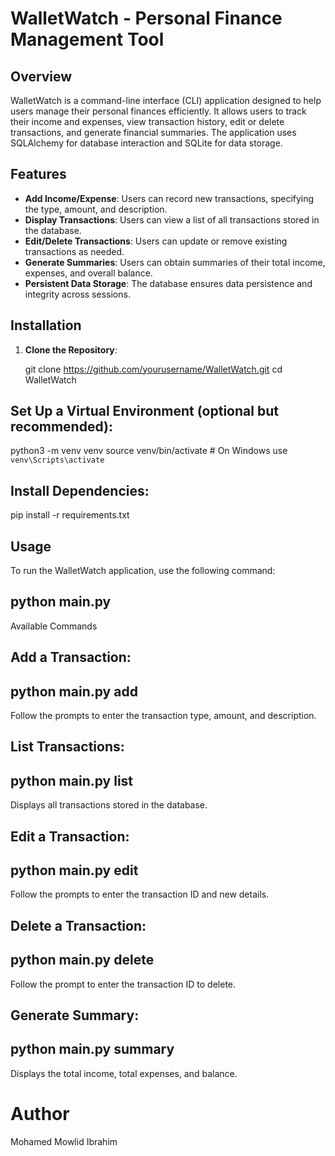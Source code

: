 # WalletWatch - Personal Finance Management Tool

## Overview

WalletWatch is a command-line interface (CLI) application designed to help users manage their personal finances efficiently. It allows users to track their income and expenses, view transaction history, edit or delete transactions, and generate financial summaries. The application uses SQLAlchemy for database interaction and SQLite for data storage.

## Features

- **Add Income/Expense**: Users can record new transactions, specifying the type, amount, and description.
- **Display Transactions**: Users can view a list of all transactions stored in the database.
- **Edit/Delete Transactions**: Users can update or remove existing transactions as needed.
- **Generate Summaries**: Users can obtain summaries of their total income, expenses, and overall balance.
- **Persistent Data Storage**: The database ensures data persistence and integrity across sessions.

## Installation

1. **Clone the Repository**:

   git clone https://github.com/yourusername/WalletWatch.git
   cd WalletWatch

## Set Up a Virtual Environment (optional but recommended):

python3 -m venv venv
source venv/bin/activate # On Windows use `venv\Scripts\activate`

## Install Dependencies:

pip install -r requirements.txt

## Usage

To run the WalletWatch application, use the following command:

## python main.py

Available Commands

## Add a Transaction:

## python main.py add

Follow the prompts to enter the transaction type, amount, and description.

## List Transactions:

## python main.py list

Displays all transactions stored in the database.

## Edit a Transaction:

## python main.py edit

Follow the prompts to enter the transaction ID and new details.

## Delete a Transaction:

## python main.py delete

Follow the prompt to enter the transaction ID to delete.

## Generate Summary:

## python main.py summary

Displays the total income, total expenses, and balance.

# Author

Mohamed Mowlid Ibrahim
